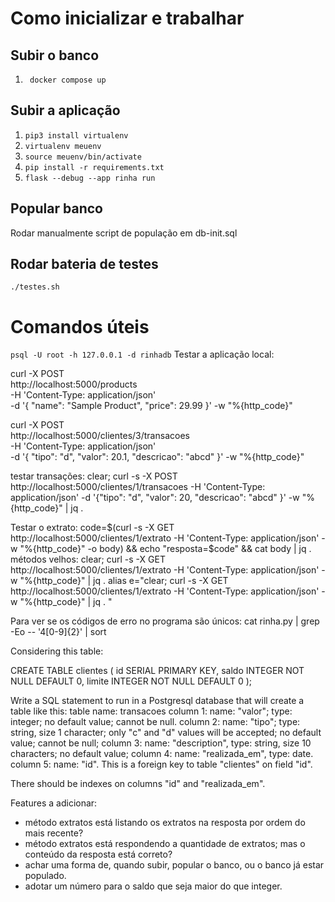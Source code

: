 # Como inicializar e trabalhar
## Subir o banco 
1. ``` docker compose up```
## Subir a aplicação 
1. ```pip3 install virtualenv```
2. ```virtualenv meuenv ```
3. ```source meuenv/bin/activate```
4. ```pip install -r requirements.txt```
5. ```flask --debug --app rinha run```
## Popular banco 
Rodar manualmente script de população em db-init.sql 
## Rodar bateria de testes 
```./testes.sh```

# Comandos úteis
```psql -U root -h 127.0.0.1 -d rinhadb```
Testar a aplicação local: 

curl -X POST \
  http://localhost:5000/products \
  -H 'Content-Type: application/json' \
  -d '{
    "name": "Sample Product",
    "price": 29.99
  }' -w "%{http_code}"

curl -X POST \
  http://localhost:5000/clientes/3/transacoes \
  -H 'Content-Type: application/json' \
  -d '{
    "tipo": "d",
    "valor": 20.1,
    "descricao": "abcd"
  }' -w "%{http_code}"

testar transações:
    clear; curl -s -X POST http://localhost:5000/clientes/1/transacoes -H 'Content-Type: application/json' -d '{"tipo": "d", "valor": 20, "descricao": "abcd" }' -w "%{http_code}" | jq . 

Testar o extrato: 
    code=$(curl -s -X GET http://localhost:5000/clientes/1/extrato -H 'Content-Type: application/json' -w "%{http_code}" -o body) && echo "resposta=$code" && cat body | jq . 
    métodos velhos:
      clear; curl -s -X GET http://localhost:5000/clientes/1/extrato -H 'Content-Type: application/json' -w "%{http_code}" | jq . 
      alias e="clear; curl -s -X GET http://localhost:5000/clientes/1/extrato -H 'Content-Type: application/json' -w \"%{http_code}\" | jq . "

Para ver se os códigos de erro no programa são únicos:
  cat rinha.py | grep -Eo -- '4[0-9]{2}' | sort


Considering this table:

CREATE TABLE clientes (
    id SERIAL PRIMARY KEY,
    saldo INTEGER NOT NULL DEFAULT 0,
    limite INTEGER NOT NULL DEFAULT 0
);

Write a SQL statement to run in a Postgresql database that will create a table like this:
table name: transacoes
column 1: name: "valor"; type: integer; no default value; cannot be null.
column 2: name: "tipo"; type: string, size 1 character; only "c" and "d" values will be accepted; no default value; cannot be null;
column 3: name: "description", type: string, size 10 characters; no default value;
column 4: name: "realizada_em", type: date. 
column 5: name: "id". This is a foreign key to table "clientes" on field "id". 

There should be indexes on columns "id" and "realizada_em". 

Features a adicionar:
  - método extratos está listando os extratos na resposta por ordem do mais recente? 
  - método extratos está respondendo a quantidade de extratos; mas o conteúdo da resposta está correto? 
  - achar uma forma de, quando subir, popular o banco, ou o banco já estar populado.
  - adotar um número para o saldo que seja maior do que integer.
